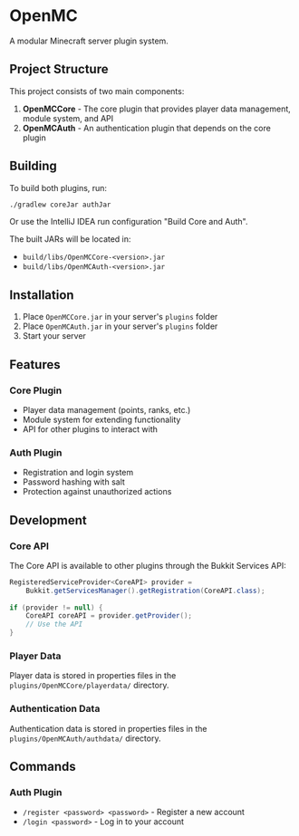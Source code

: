 # OpenMC

A modular Minecraft server plugin system.

## Project Structure

This project consists of two main components:

1. **OpenMCCore** - The core plugin that provides player data management, module system, and API
2. **OpenMCAuth** - An authentication plugin that depends on the core plugin

## Building

To build both plugins, run:

```bash
./gradlew coreJar authJar
```

Or use the IntelliJ IDEA run configuration "Build Core and Auth".

The built JARs will be located in:
- `build/libs/OpenMCCore-<version>.jar`
- `build/libs/OpenMCAuth-<version>.jar`

## Installation

1. Place `OpenMCCore.jar` in your server's `plugins` folder
2. Place `OpenMCAuth.jar` in your server's `plugins` folder
3. Start your server

## Features

### Core Plugin

- Player data management (points, ranks, etc.)
- Module system for extending functionality
- API for other plugins to interact with

### Auth Plugin

- Registration and login system
- Password hashing with salt
- Protection against unauthorized actions

## Development

### Core API

The Core API is available to other plugins through the Bukkit Services API:

```java
RegisteredServiceProvider<CoreAPI> provider = 
    Bukkit.getServicesManager().getRegistration(CoreAPI.class);
    
if (provider != null) {
    CoreAPI coreAPI = provider.getProvider();
    // Use the API
}
```

### Player Data

Player data is stored in properties files in the `plugins/OpenMCCore/playerdata/` directory.

### Authentication Data

Authentication data is stored in properties files in the `plugins/OpenMCAuth/authdata/` directory.

## Commands

### Auth Plugin

- `/register <password> <password>` - Register a new account
- `/login <password>` - Log in to your account